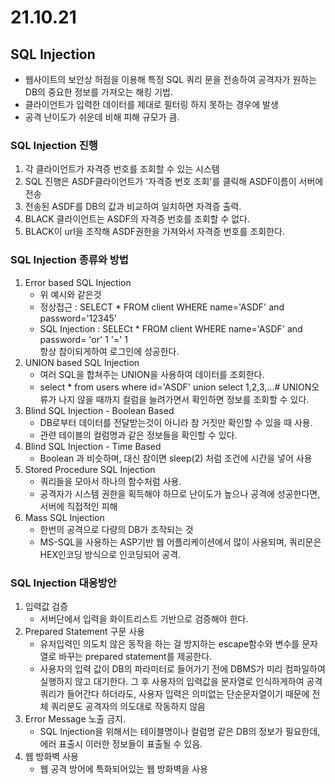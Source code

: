 # 21.10.21
## SQL Injection
- 웹사이트의 보안상 허점을 이용해 특정 SQL 쿼리 문을 전송하여 공격자가 원하는 DB의 중요한 정보를 가져오는 해킹 기법.
- 클라이언트가 입력한 데이터를 제대로 필터링 하지 못하는 경우에 발생
- 공격 난이도가 쉬운데 비해 피해 규모가 큼.  

### SQL Injection 진행
1. 각 클라이언트가 자격증 번호를 조회할 수 있는 시스템
2. SQL 진행은 ASDF클라이언트가 '자격증 번호 조회'를 클릭해 ASDF이름이 서버에 전송
3. 전송된 ASDF를 DB의 값과 비교하여 일치하면 자격증 출력.  
4. BLACK 클라이언트는 ASDF의 자격증 번호를 조회할 수 없다.  
5. BLACK이 url을 조작해 ASDF권한을 가져와서 자격증 번호를 조회한다.  

### SQL Injection 종류와 방법
1. Error based SQL Injection
    - 위 예시와 같은것
    - 정상접근 : SELECT * FROM client WHERE name='ASDF' and password='12345'  
    - SQL Injection : SELECt * FROM client WHERE name='ASDF' and password= 'or' 1 '=' 1  
    항상 참이되게하여 로그인에 성공한다.  
2. UNION based SQL Injection
    - 여러 SQL을 합쳐주는 UNION을 사용하여 데이터를 조회한다.  
    - select * from users where id='ASDF' union select 1,2,3,...#
    UNION오류가 나지 않을 때까지 컬럼을 늘려가면서 확인하면 정보를 조회할 수 있다.  
3. Blind SQL Injection - Boolean Based
    - DB로부터 데이터를 전달받는것이 아니라 참 거짓만 확인할 수 있을 때 사용.  
    - 관련 테이블의 컬럼명과 같은 정보들을 확인할 수 있다.
4. Blind SQL Injection - Time Based
    - Boolean 과 비슷하며, 대신 참이면 sleep(2) 처럼 조건에 시간을 넣어 사용
5. Stored Procedure SQL Injection
    - 쿼리들을 모아서 하나의 함수처럼 사용.
    - 공격자가 시스템 권한을 획득해야 하므로 난이도가 높으나 공격에 성공한다면, 서버에 직접적인 피해
6. Mass SQL Injection
    - 한번의 공격으로 다량의 DB가 조작되는 것
    - MS-SQL을 사용하는 ASP기반 웹 어플리케이션에서 많이 사용되며, 쿼리문은 HEX인코딩 방식으로 인코딩되어 공격.

### SQL Injection 대응방안
1. 입력값 검증
    - 서버단에서 입력을 화이트리스트 기반으로 검증해야 한다.  
2. Prepared Statement 구문 사용
    - 유저입력인 의도치 않은 동작을 하는 걸 방지하는 escape함수와 변수를 문자열로 바꾸는 prepared statement를 제공한다.  
    - 사용자의 입력 값이 DB의 파라미터로 들어가기 전에 DBMS가 미리 컴파일하여 실행하지 않고 대기한다. 그 후 사용자의 입력값을 문자열로 인식하게하여 공격쿼리가 들어간다 하더라도, 사용자 입력은 의미없는 단순문자열이기 때문에 전체 쿼리문도 공격자의 의도대로 작동하지 않음
3. Error Message 노출 금지.
    - SQL Injection을 위해서는 테이블명이나 컬럼명 같은 DB의 정보가 필요한데, 에러 표출시 이러한 정보들이 표출될 수 있음.
4. 웹 방화벽 사용
    - 웹 공격 방어에 특화되어있는 웹 방화벽을 사용
